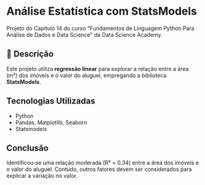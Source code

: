# Análise Estatística com StatsModels  
Projeto do Capítulo 14 do curso "Fundamentos de Linguagem Python Para Análise de Dados e Data Science" da Data Science Academy.

## 📝 Descrição  
Este projeto utiliza **regressão linear** para explorar a relação entre a área (m²) dos imóveis e o valor do aluguel, empregando a biblioteca **StatsModels**. 

## Tecnologias Utilizadas
- Python
- Pandas, Matplotlib, Seaborn
- Statsmodels

## Conclusão
Identificou-se uma relação moderada (R² = 0.34) entre a área dos imóveis e o valor do aluguel. Contudo, outros fatores devem ser considerados para explicar a variação no valor.

